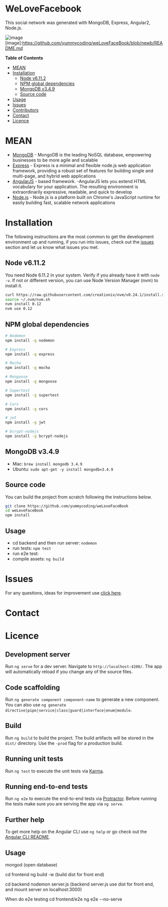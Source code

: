 # WeLoveFacebook

This social network was generated with MongoDB, Express, Angular2, Node.js.

![image](https://github.com/yummycoding/weLoveFaceBook/blob/newb/frontend/src/assets/images-home/gator.png)
[image]:https://github.com/yummycoding/weLoveFaceBook/blob/newb/README.md

**Table of Contents**

- [MEAN](#mean)
- [Installation](#installation)
  - [Node v6.11.2](#node-v6.11.2)
  - [NPM global dependencies](#npm-global-dependencies)
  - [MongoDB v3.4.9](#mongodb-v3.4.9)
  - [Source code](#source-code)
- [Usage](#usage)
- [Issues](#issues)
- [Contributors](#contributors)
- [Contact](#contact)
- [Licence](#licence)

# MEAN

- [MongoDB](https://www.mongodb.org/) - MongoDB is the leading NoSQL database, empowering businesses to be more agile and scalable
- [Express](http://expressjs.com/) - Express is a minimal and flexible node.js web application framework, providing a robust set of features for building single and multi-page, and hybrid web applications
- [AngularJS](https://angularjs.org/) - based framework. -AngularJS lets you extend HTML vocabulary for your application. The resulting environment is extraordinarily expressive, readable, and quick to develop
- [Node.js](http://www.nodejs.org/) - Node.js is a platform built on Chrome's JavaScript runtime for easily building fast, scalable network applications

# Installation

The following instructions are the most common to get the development environment up and running, if you run into issues, check out the [issues](#issues) section and let us know what issues you met.

## Node v6.11.2
You need Node 6.11.2 in your system. Verify if you already have it with `node -v`. If not or different version, you can use Node Version Manager (nvm) to install it.
```bash
curl https://raw.githubusercontent.com/creationix/nvm/v0.24.1/install.sh | bash
source ~/.nvm/nvm.sh
nvm install 0.12
nvm use 0.12
```

## NPM global dependencies
```bash
# Nodemon
npm install -g nodemon

# Express
npm install -g express

# Mocha
npm install -g mocha

# Mongoose
npm install -g mongoose

# Supertest
npm install -g supertest

# Cors
npm install -g cors

# jwt
npm install -g jwt

# bcrypt-nodejs
npm install -g bcrypt-nodejs
```

## MongoDB v3.4.9

- Mac: `brew install mongodb 3.4.9`
- Ubuntu: `sudo apt-get -y install mongodb=3.4.9`

## Source code
You can build the project from scratch following the instructions below.
```bash
git clone https://github.com/yummycoding/weLoveFaceBook
cd weLoveFaceBook
npm install
```

## Usage
   - cd backend and then run server: `nodemon`
   - run tests: `npm test`
   - run e2e test:
   - compile assets: `ng build`
   
 
# Issues
For any questions, ideas for improvement use [click here](https://github.com/yummycoding/weLoveFaceBook/issues/new).

# Contact

# Licence

## Development server

Run `ng serve` for a dev server. Navigate to `http://localhost:4200/`. The app will automatically reload if you change any of the source files.

## Code scaffolding

Run `ng generate component component-name` to generate a new component. You can also use `ng generate directive|pipe|service|class|guard|interface|enum|module`.

## Build

Run `ng build` to build the project. The build artifacts will be stored in the `dist/` directory. Use the `-prod` flag for a production build.

## Running unit tests

Run `ng test` to execute the unit tests via [Karma](https://karma-runner.github.io).

## Running end-to-end tests

Run `ng e2e` to execute the end-to-end tests via [Protractor](http://www.protractortest.org/).
Before running the tests make sure you are serving the app via `ng serve`.

## Further help

To get more help on the Angular CLI use `ng help` or go check out the [Angular CLI README](https://github.com/angular/angular-cli/blob/master/README.md).

## Usage
mongod (open database)

cd frontend
ng build -w (build dist for front end)

cd backend
nodemon server.js (backend server.js use dist for front end, and mount server on localhost:3000)

When do e2e testing 
cd frontend/e2e
ng e2e --no-serve
